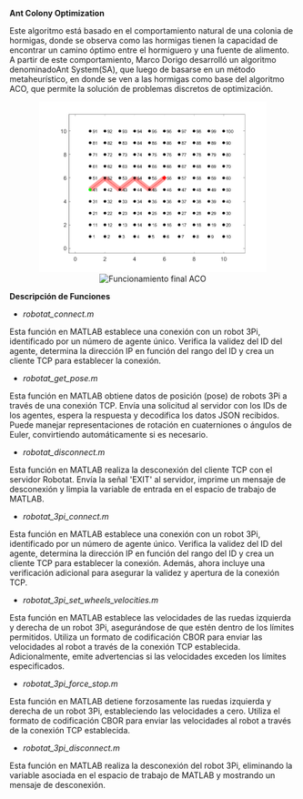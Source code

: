 **Ant Colony Optimization**

Este algoritmo está basado en el comportamiento natural de una colonia de hormigas, donde se observa como las hormigas tienen la capacidad de encontrar un camino óptimo entre el hormiguero y una fuente de alimento. A partir de este comportamiento, Marco Dorigo desarrolló un algoritmo denominadoAnt System(SA), que luego de basarse en un método metaheurístico, en donde se ven a las hormigas como base del algoritmo ACO, que permite la solución de problemas discretos de optimización.

<div align="center">
<img src="Imagenes/PNGs/c3_traj.png" alt="Trayectoria Generada por ACO.m" width="400">
</div>


<div align="center">
<img src="Imagenes/ACO.gif" alt="Funcionamiento final ACO" width="400">
</div>

**Descripción de Funciones**

* *robotat_connect.m*

Esta función en MATLAB establece una conexión con un robot 3Pi, identificado por un número de agente único. Verifica la validez del ID del agente, determina la dirección IP en función del rango del ID y crea un cliente TCP para establecer la conexión.

* *robotat_get_pose.m*

Esta función en MATLAB obtiene datos de posición (pose) de robots 3Pi a través de una conexión TCP. Envía una solicitud al servidor con los IDs de los agentes, espera la respuesta y decodifica los datos JSON recibidos. Puede manejar representaciones de rotación en cuaterniones o ángulos de Euler, convirtiendo automáticamente si es necesario.

* *robotat_disconnect.m*


Esta función en MATLAB realiza la desconexión del cliente TCP con el servidor Robotat. Envía la señal 'EXIT' al servidor, imprime un mensaje de desconexión y limpia la variable de entrada en el espacio de trabajo de MATLAB.

* *robotat_3pi_connect.m*

Esta función en MATLAB establece una conexión con un robot 3Pi, identificado por un número de agente único. Verifica la validez del ID del agente, determina la dirección IP en función del rango del ID y crea un cliente TCP para establecer la conexión. Además, ahora incluye una verificación adicional para asegurar la validez y apertura de la conexión TCP.

* *robotat_3pi_set_wheels_velocities.m*

Esta función en MATLAB establece las velocidades de las ruedas izquierda y derecha de un robot 3Pi, asegurándose de que estén dentro de los límites permitidos. Utiliza un formato de codificación CBOR para enviar las velocidades al robot a través de la conexión TCP establecida. Adicionalmente, emite advertencias si las velocidades exceden los límites especificados.

* *robotat_3pi_force_stop.m*

Esta función en MATLAB detiene forzosamente las ruedas izquierda y derecha de un robot 3Pi, estableciendo las velocidades a cero. Utiliza el formato de codificación CBOR para enviar las velocidades al robot a través de la conexión TCP establecida.

* *robotat_3pi_disconnect.m*

Esta función en MATLAB realiza la desconexión del robot 3Pi, eliminando la variable asociada en el espacio de trabajo de MATLAB y mostrando un mensaje de desconexión.

  


